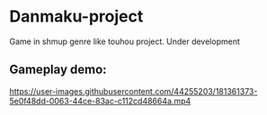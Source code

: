 # Danmaku-project
Game in shmup genre like touhou project. Under development

## Gameplay demo:

https://user-images.githubusercontent.com/44255203/181361373-5e0f48dd-0063-44ce-83ac-c112cd48664a.mp4
